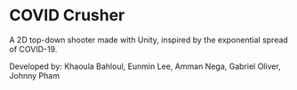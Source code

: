 # COVID Crusher

A 2D top-down shooter made with Unity, inspired by the exponential spread of COVID-19.

Developed by: Khaoula Bahloul, Eunmin Lee, Amman Nega, Gabriel Oliver, Johnny Pham
